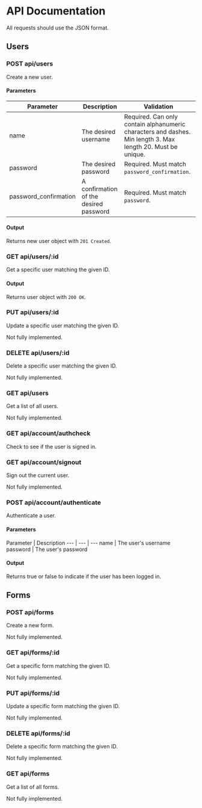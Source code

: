 # API Documentation

All requests should use the JSON format.

## Users

### POST api/users

Create a new user.

#### Parameters

Parameter | Description | Validation
--- | --- | ---
name | The desired username | Required. Can only contain alphanumeric characters and dashes. Min length 3. Max length 20. Must be unique.
password | The desired password | Required. Must match `password_confirmation`.
password_confirmation | A confirmation of the desired password | Required. Must match `password`.

#### Output

Returns new user object with `201 Created`.

### GET api/users/:id

Get a specific user matching the given ID.

#### Output

Returns user object with `200 OK`.

### PUT api/users/:id

Update a specific user matching the given ID.

Not fully implemented.

### DELETE api/users/:id

Delete a specific user matching the given ID.

Not fully implemented.

### GET api/users

Get a list of all users.

Not fully implemented.

### GET api/account/authcheck

Check to see if the user is signed in.

### GET api/account/signout

Sign out the current user.

Not fully implemented.

### POST api/account/authenticate

Authenticate a user.

#### Parameters

Parameter | Description
--- | --- | ---
name | The user's username
password | The user's password

#### Output

Returns true or false to indicate if the user has been logged in.

## Forms

### POST api/forms

Create a new form.

Not fully implemented.

### GET api/forms/:id

Get a specific form matching the given ID.

Not fully implemented.

### PUT api/forms/:id

Update a specific form matching the given ID.

Not fully implemented.

### DELETE api/forms/:id

Delete a specific form matching the given ID.

Not fully implemented.

### GET api/forms

Get a list of all forms.

Not fully implemented.
